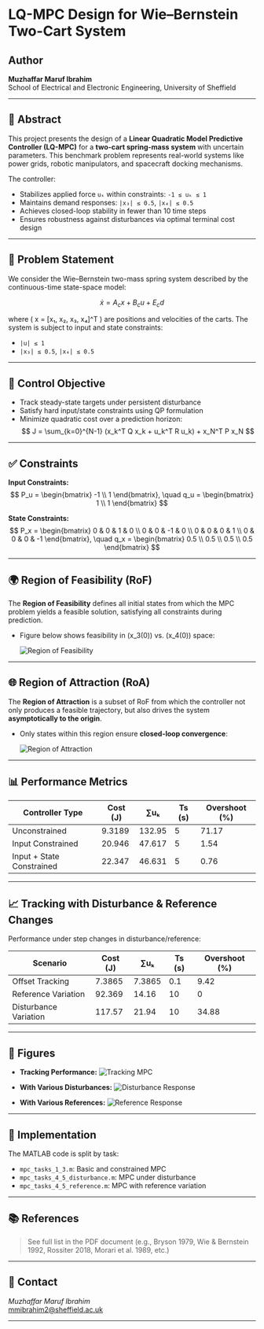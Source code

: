# LQ-MPC Design for Wie–Bernstein Two-Cart System

## Author
**Muzhaffar Maruf Ibrahim**  
School of Electrical and Electronic Engineering, University of Sheffield

---

## 🧠 Abstract

This project presents the design of a **Linear Quadratic Model Predictive Controller (LQ-MPC)** for a **two-cart spring-mass system** with uncertain parameters. This benchmark problem represents real-world systems like power grids, robotic manipulators, and spacecraft docking mechanisms.

The controller:

- Stabilizes applied force `uₖ` within constraints: `-1 ≤ uₖ ≤ 1`
- Maintains demand responses: `|x₃| ≤ 0.5`, `|x₄| ≤ 0.5`
- Achieves closed-loop stability in fewer than 10 time steps
- Ensures robustness against disturbances via optimal terminal cost design

---

## 🧾 Problem Statement

We consider the Wie–Bernstein two-mass spring system described by the continuous-time state-space model:

$$
\dot{x} = A_c x + B_c u + E_c d
$$

where \( x = [x₁, x₂, x₃, x₄]^T \) are positions and velocities of the carts. The system is subject to input and state constraints:

- `|u| ≤ 1`
- `|x₃| ≤ 0.5`, `|x₄| ≤ 0.5`

---

## 🎯 Control Objective

- Track steady-state targets under persistent disturbance
- Satisfy hard input/state constraints using QP formulation
- Minimize quadratic cost over a prediction horizon:
  $$
  J = \sum_{k=0}^{N-1} (x_k^T Q x_k + u_k^T R u_k) + x_N^T P x_N
  $$

---

## ✅ Constraints

**Input Constraints:**
$$
P_u = \begin{bmatrix} -1 \\ 1 \end{bmatrix}, \quad q_u = \begin{bmatrix} 1 \\ 1 \end{bmatrix}
$$

**State Constraints:**
$$
P_x = \begin{bmatrix}
0 & 0 & 1 & 0 \\
0 & 0 & -1 & 0 \\
0 & 0 & 0 & 1 \\
0 & 0 & 0 & -1
\end{bmatrix}, \quad
q_x = \begin{bmatrix}
0.5 \\
0.5 \\
0.5 \\
0.5
\end{bmatrix}
$$

---

## 🌍 Region of Feasibility (RoF)

The **Region of Feasibility** defines all initial states from which the MPC problem yields a feasible solution, satisfying all constraints during prediction.

- Figure below shows feasibility in \(x_3(0)\) vs. \(x_4(0)\) space:
  
  ![Region of Feasibility](assets/region_of_feasibility.png)

---

## 🌐 Region of Attraction (RoA)

The **Region of Attraction** is a subset of RoF from which the controller not only produces a feasible trajectory, but also drives the system **asymptotically to the origin**.

- Only states within this region ensure **closed-loop convergence**:
  
  ![Region of Attraction](assets/region_of_attraction.png)

---

## 📊 Performance Metrics

| Controller Type         | Cost (J) | ∑uₖ     | Ts (s) | Overshoot (%) |
|-------------------------|----------|----------|--------|----------------|
| Unconstrained           | 9.3189   | 132.95   | 5      | 71.17          |
| Input Constrained       | 20.946   | 47.617   | 5      | 1.54           |
| Input + State Constrained | 22.347 | 46.631   | 5      | 0.76           |

---

## 📈 Tracking with Disturbance & Reference Changes

Performance under step changes in disturbance/reference:

| Scenario               | Cost (J) | ∑uₖ   | Ts (s) | Overshoot (%) |
|------------------------|----------|--------|--------|----------------|
| Offset Tracking        | 7.3865   | 7.3865 | 0.1    | 9.42           |
| Reference Variation    | 92.369   | 14.16  | 10     | 0              |
| Disturbance Variation  | 117.57   | 21.94  | 10     | 34.88          |

---

## 📎 Figures

- **Tracking Performance:**
  ![Tracking MPC](assets/tracking_mpc.png)

- **With Various Disturbances:**
  ![Disturbance Response](assets/disturbance_response.png)

- **With Various References:**
  ![Reference Response](assets/reference_response.png)

---

## 🧰 Implementation

The MATLAB code is split by task:

- `mpc_tasks_1_3.m`: Basic and constrained MPC
- `mpc_tasks_4_5_disturbance.m`: MPC under disturbance
- `mpc_tasks_4_5_reference.m`: MPC with reference variation

---

## 📚 References

> See full list in the PDF document (e.g., Bryson 1979, Wie & Bernstein 1992, Rossiter 2018, Morari et al. 1989, etc.)

---

## 📩 Contact

*Muzhaffar Maruf Ibrahim*  
[mmibrahim2@sheffield.ac.uk](mailto:mmibrahim2@sheffield.ac.uk)

---

